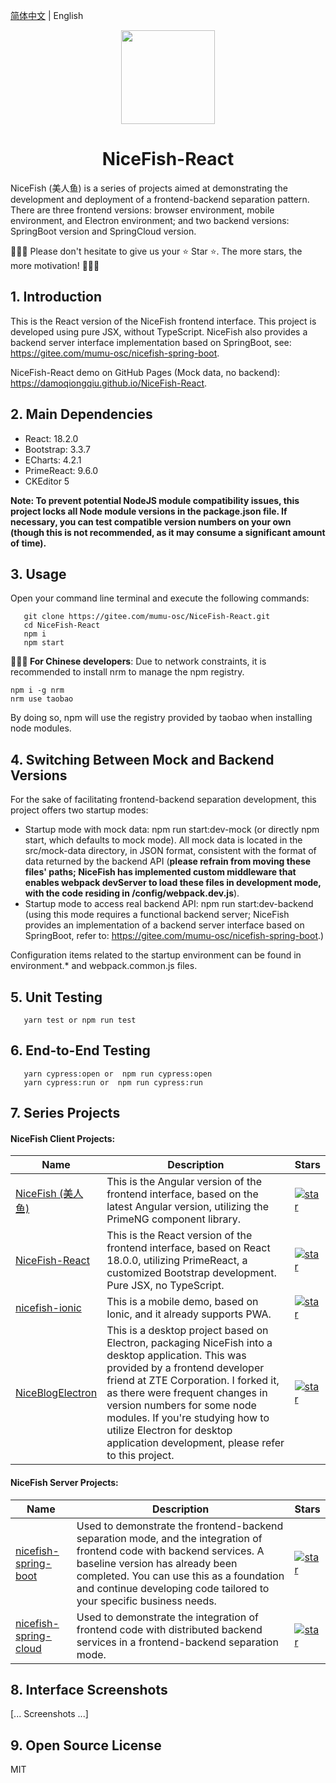 [简体中文](README.md) | English

<p align="center">
    <img width="150" src="https://gitee.com/mumu-osc/NiceFish/raw/master/src/assets/imgs/nice-fish.png">
</p>

<h1 align="center">NiceFish-React</h1>

<p align="left">
NiceFish (美人鱼) is a series of projects aimed at demonstrating the development and deployment of a frontend-backend separation pattern. There are three frontend versions: browser environment, mobile environment, and Electron environment; and two backend versions: SpringBoot version and SpringCloud version.
</p>

<p>
🚀🚀🚀 Please don't hesitate to give us your ⭐️ Star ⭐️. The more stars, the more motivation! 🚀🚀🚀
</p>

## 1. Introduction

This is the React version of the NiceFish frontend interface. This project is developed using pure JSX, without TypeScript. NiceFish also provides a backend server interface implementation based on SpringBoot, see: https://gitee.com/mumu-osc/nicefish-spring-boot.

NiceFish-React demo on GitHub Pages (Mock data, no backend): https://damoqiongqiu.github.io/NiceFish-React.

## 2. Main Dependencies

-   React: 18.2.0
-   Bootstrap: 3.3.7
-   ECharts: 4.2.1
-   PrimeReact: 9.6.0
-   CKEditor 5

**Note: To prevent potential NodeJS module compatibility issues, this project locks all Node module versions in the package.json file. If necessary, you can test compatible version numbers on your own (though this is not recommended, as it may consume a significant amount of time).**

## 3. Usage

Open your command line terminal and execute the following commands:

```
   git clone https://gitee.com/mumu-osc/NiceFish-React.git
   cd NiceFish-React
   npm i
   npm start
```

**🚀🚀🚀 For Chinese developers**: Due to network constraints, it is recommended to install nrm to manage the npm registry.

    npm i -g nrm
    nrm use taobao

By doing so, npm will use the registry provided by taobao when installing node modules.

## 4. Switching Between Mock and Backend Versions

For the sake of facilitating frontend-backend separation development, this project offers two startup modes:

-   Startup mode with mock data: npm run start:dev-mock (or directly npm start, which defaults to mock mode). All mock data is located in the src/mock-data directory, in JSON format, consistent with the format of data returned by the backend API (**please refrain from moving these files' paths; NiceFish has implemented custom middleware that enables webpack devServer to load these files in development mode, with the code residing in /config/webpack.dev.js**).
-   Startup mode to access real backend API: npm run start:dev-backend (using this mode requires a functional backend server; NiceFish provides an implementation of a backend server interface based on SpringBoot, refer to: https://gitee.com/mumu-osc/nicefish-spring-boot.)

Configuration items related to the startup environment can be found in environment.\* and webpack.common.js files.

## 5. Unit Testing

```
   yarn test or npm run test
```

## 6. End-to-End Testing

```
   yarn cypress:open or  npm run cypress:open
   yarn cypress:run or  npm run cypress:run
```

## 7. Series Projects

<h4>NiceFish Client Projects:</h4>

| Name                                                             | Description                                                                                                                                                                                                                                                                                                                                                          | Stars                                                                                                                                                                   |
| ---------------------------------------------------------------- | -------------------------------------------------------------------------------------------------------------------------------------------------------------------------------------------------------------------------------------------------------------------------------------------------------------------------------------------------------------------- | ----------------------------------------------------------------------------------------------------------------------------------------------------------------------- |
| [NiceFish (美人鱼)](http://git.oschina.net/mumu-osc/NiceFish/)   | This is the Angular version of the frontend interface, based on the latest Angular version, utilizing the PrimeNG component library.                                                                                                                                                                                                                                 | <a href='https://gitee.com/mumu-osc/NiceFish/stargazers'><img src='https://gitee.com/mumu-osc/NiceFish/badge/star.svg?theme=gvp' alt='star'></img></a>                  |
| [NiceFish-React](https://gitee.com/mumu-osc/NiceFish-React)      | This is the React version of the frontend interface, based on React 18.0.0, utilizing PrimeReact, a customized Bootstrap development. Pure JSX, no TypeScript.                                                                                                                                                                                                       | <a href='https://gitee.com/mumu-osc/NiceFish-React/stargazers'><img src='https://gitee.com/mumu-osc/NiceFish-React/badge/star.svg?theme=dark' alt='star'></img></a>     |
| [nicefish-ionic](http://git.oschina.net/mumu-osc/nicefish-ionic) | This is a mobile demo, based on Ionic, and it already supports PWA.                                                                                                                                                                                                                                                                                                  | <a href='https://gitee.com/mumu-osc/nicefish-ionic/stargazers'><img src='https://gitee.com/mumu-osc/nicefish-ionic/badge/star.svg?theme=dark' alt='star'></img></a>     |
| [NiceBlogElectron](https://gitee.com/mumu-osc/NiceBlogElectron)  | This is a desktop project based on Electron, packaging NiceFish into a desktop application. This was provided by a frontend developer friend at ZTE Corporation. I forked it, as there were frequent changes in version numbers for some node modules. If you're studying how to utilize Electron for desktop application development, please refer to this project. | <a href='https://gitee.com/mumu-osc/NiceBlogElectron/stargazers'><img src='https://gitee.com/mumu-osc/NiceBlogElectron/badge/star.svg?theme=dark' alt='star'></img></a> |

<h4>NiceFish Server Projects:</h4>

| Name                                                                      | Description                                                                                                                                                                                                                                                                  | Stars                                                                                                                                                                             |
| ------------------------------------------------------------------------- | ---------------------------------------------------------------------------------------------------------------------------------------------------------------------------------------------------------------------------------------------------------------------------- | --------------------------------------------------------------------------------------------------------------------------------------------------------------------------------- |
| [nicefish-spring-boot](https://gitee.com/mumu-osc/nicefish-spring-boot)   | Used to demonstrate the frontend-backend separation mode, and the integration of frontend code with backend services. A baseline version has already been completed. You can use this as a foundation and continue developing code tailored to your specific business needs. | <a href='https://gitee.com/mumu-osc/nicefish-spring-boot/stargazers'><img src='https://gitee.com/mumu-osc/nicefish-spring-boot/badge/star.svg?theme=dark' alt='star'></img></a>   |
| [nicefish-spring-cloud](https://gitee.com/mumu-osc/nicefish-spring-cloud) | Used to demonstrate the integration of frontend code with distributed backend services in a frontend-backend separation mode.                                                                                                                                                | <a href='https://gitee.com/mumu-osc/nicefish-spring-cloud/stargazers'><img src='https://gitee.com/mumu-osc/nicefish-spring-cloud/badge/star.svg?theme=dark' alt='star'></img></a> |

## 8. Interface Screenshots

[... Screenshots ...]

## 9. Open Source License

MIT
